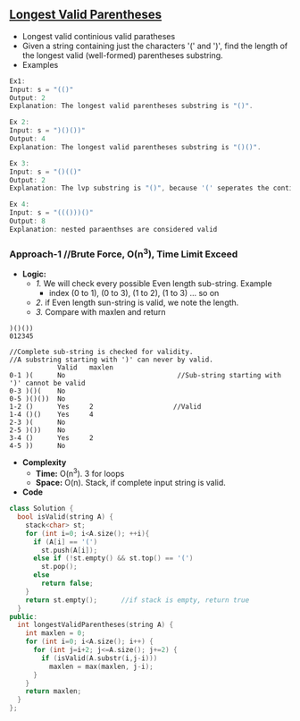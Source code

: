 ## [Longest Valid Parentheses](https://leetcode.com/problems/longest-valid-parentheses/)
- Longest valid continious valid paratheses
- Given a string containing just the characters '(' and ')', find the length of the longest valid (well-formed) parentheses substring.
- Examples
```c
Ex1:
Input: s = "(()"
Output: 2
Explanation: The longest valid parentheses substring is "()".

Ex 2:
Input: s = ")()())"
Output: 4
Explanation: The longest valid parentheses substring is "()()".

Ex 3:
Input: s = "()(()"
Output: 2
Explanation: The lvp substring is "()", because '(' seperates the continous lvp.

Ex 4:
Input: s = "((()))()"
Output: 8
Explanation: nested paraenthses are considered valid
```

### Approach-1    //Brute Force, O(n<sup>3</sup>), Time Limit Exceed
- **Logic:** 
  - *1.* We will check every possible Even length sub-string. Example
    - index (0 to 1), (0 to 3), (1 to 2), (1 to 3) ... so on
  - *2.* if Even length sun-string is valid, we note the length.
  - *3.* Compare with maxlen and return
```console
)()())
012345

//Complete sub-string is checked for validity.
//A substring starting with ')' can never by valid.
            Valid   maxlen
0-1 )(      No                            //Sub-string starting with ')' cannot be valid
0-3 )()(    No
0-5 )()())  No
1-2 ()      Yes     2                    //Valid
1-4 ()()    Yes     4
2-3 )(      No
2-5 )())    No
3-4 ()      Yes     2
4-5 ))      No
```
- **Complexity**
  - **Time:** O(n<sup>3</sup>). 3 for loops
  - **Space:** O(n). Stack, if complete input string is valid.
- **Code**
```c++
class Solution {
  bool isValid(string A) {
    stack<char> st;
    for (int i=0; i<A.size(); ++i){
      if (A[i] == '(')
        st.push(A[i]);
      else if (!st.empty() && st.top() == '(')
        st.pop();
      else
        return false;
    }
    return st.empty();      //if stack is empty, return true
  }
public:
  int longestValidParentheses(string A) {
    int maxlen = 0;
    for (int i=0; i<A.size(); i++) {
      for (int j=i+2; j<=A.size(); j+=2) {
        if (isValid(A.substr(i,j-i)))
          maxlen = max(maxlen, j-i);
      }
    }
    return maxlen;        
  }
};
```
